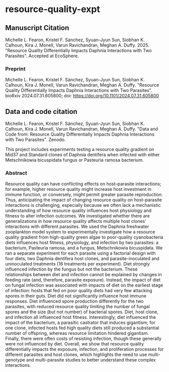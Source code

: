 # resource-quality-expt

## Manuscript Citation
Michelle L. Fearon, Kristel F. Sánchez, Syuan-Jyun Sun, Siobhan K. Calhoun, Kira J. Monell, Varun Ravichandran, Meghan A. Duffy. 2025. "Resource Quality Differentially Impacts Daphnia Interactions with Two Parasites". Accepted at EcoSphere.

### Preprint
Michelle L. Fearon, Kristel F. Sánchez, Syuan-Jyun Sun, Siobhan K. Calhoun, Kira J. Monell, Varun Ravichandran, Meghan A. Duffy. "Resource Quality Differentially Impacts Daphnia Interactions with Two Parasites". bioRxiv 2024.07.31.605800; doi: https://doi.org/10.1101/2024.07.31.605800

## Data and code citation
Michelle L. Fearon, Kristel F. Sánchez, Syuan-Jyun Sun, Siobhan K. Calhoun, Kira J. Monell, Varun Ravichandran, Meghan A. Duffy. "Data and Code from: Resource Quality Differentially Impacts Daphnia Interactions with Two Parasites". Zenodo. 

This project includes experiments testing a resource quality gradient on Mid37 and Standard clones of Daphnia dentifera when infected with either Metschnikowia bicuspidata fungus or Pasteuria ramosa bacterium.

### Abstract
Resource quality can have conflicting effects on host–parasite interactions; for example, higher resource quality might increase host investment in immune function, or conversely, might permit greater parasite reproduction. Thus, anticipating the impact of changing resource quality on host–parasite interactions is challenging, especially because we often lack a mechanistic understanding of how resource quality influences host physiology and fitness to alter infection outcomes. We investigated whether there are generalizations in how resource quality affects multiple host clones’ interactions with different parasites. We used the Daphnia freshwater zooplankton model system to experimentally investigate how a resource quality gradient from high-quality green algae to poor-quality cyanobacteria diets influences host fitness, physiology, and infection by two parasites: a bacterium, Pasteuria ramosa, and a fungus, Metschnikowia bicuspidata. We ran a separate experiment for each parasite using a factorial design with four diets, two Daphnia dentifera host clones, and parasite-inoculated and uninoculated treatments (16 treatments per experiment). Diet strongly influenced infection by the fungus but not the bacterium. These relationships between diet and infection cannot be explained by changes in feeding rate (and, therefore, parasite exposure). Instead, the impact of diet on fungal infection was associated with impacts of diet on the earliest stage of infection: hosts that fed on poor quality diets had very few attacking spores in their guts. Diet did not significantly influence host immune responses. Diet influenced spore production differently for the two parasites, with reduced resource quality limiting the number of fungal spores and the size (but not number) of bacterial spores. Diet, host clone, and infection all influenced host fitness. Interestingly, diet influenced the impact of the bacterium, a parasitic castrator that induces gigantism; for one clone, infected hosts fed high quality diets still produced a substantial number of offspring, whereas resource limitation hindered gigantism. Finally, there were often costs of resisting infection, though these generally were not influenced by diet. Overall, we show that resource quality differentially impacts the exposure, infection, and proliferation processes for different parasites and host clones, which highlights the need to use multi-genotype and multi-parasite studies to better understand these complex interactions.
